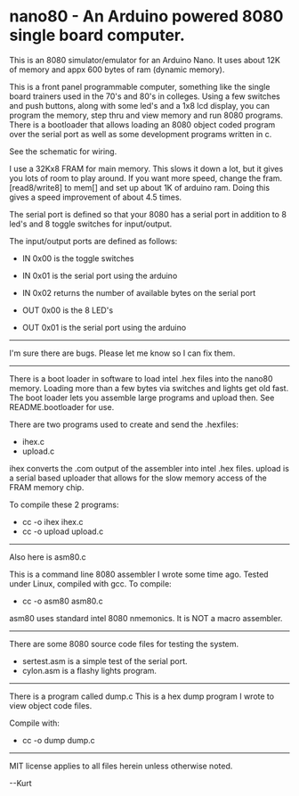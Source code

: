 nano80 - An Arduino powered 8080 single board computer.
======================

This is an 8080 simulator/emulator for an Arduino Nano. It uses about 
12K of memory and appx 600 bytes of ram (dynamic memory).

This is a front panel programmable computer, something like the 
single board trainers used in the 70's and 80's in colleges. 
Using a few switches and push buttons, along with some led's 
and a 1x8 lcd display, you can program the memory, step thru 
and view memory and run 8080 programs. There is a bootloader 
that allows loading an 8080 object coded program over the serial 
port as well as some development programs written in c.

See the schematic for wiring.

I use a 32Kx8 FRAM for main memory. This slows it down a lot, but 
it gives you lots of room to play around. If you want more speed, 
change the fram.[read8/write8] to mem[] and set up about 1K of 
arduino ram. Doing this gives a speed improvement of about 4.5 times.

The serial port is defined so that your 8080 has a serial port in 
addition to 8 led's and 8 toggle switches for input/output.

The input/output ports are defined as follows:
- IN 0x00 is the toggle switches
- IN 0x01 is the serial port using the arduino
- IN 0x02 returns the number of available bytes on the serial port

- OUT 0x00 is the 8 LED's 
- OUT 0x01 is the serial port using the arduino

------------------------------

I'm sure there are bugs. Please let me know so I can fix them.

------------------------------

There is a boot loader in software to load intel .hex files 
into the nano80 memory. Loading more than a few bytes via switches
and lights get old fast. The boot loader lets you assemble large 
programs and upload then. See README.bootloader for use.

There are two programs used to create and send the .hexfiles:
- ihex.c
- upload.c

ihex converts the .com output of the assembler into intel .hex files.
upload is a serial based uploader that allows for the slow memory 
access of the FRAM memory chip.

To compile these 2 programs:
- cc -o ihex ihex.c
- cc -o upload upload.c

-----------------------------------

Also here is asm80.c

This is a command line 8080 assembler I wrote some time ago. Tested 
under Linux, compiled with gcc. To compile: 

- cc -o asm80 asm80.c

asm80 uses standard intel 8080 nmemonics. It is NOT a macro assembler.

-----------------------------------

There are some 8080 source code files for testing the system. 

- sertest.asm is a simple test of the serial port. 
- cylon.asm is a flashy lights program.

-----------------------------------

There is a program called dump.c This is a hex dump program 
I wrote to view object code files. 

Compile with:

- cc -o dump dump.c

-----------------------------------

MIT license applies to all files herein unless otherwise noted.

--Kurt

